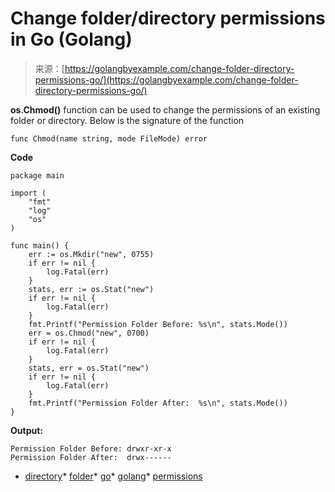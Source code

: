 <!--yml
category: 未分类
date: 2024-10-13 06:17:37
-->

# Change folder/directory permissions in Go (Golang)

> 来源：[https://golangbyexample.com/change-folder-directory-permissions-go/](https://golangbyexample.com/change-folder-directory-permissions-go/)

**os.Chmod()** function can be used to change the permissions of an existing folder or directory. Below is the signature of the function

```
func Chmod(name string, mode FileMode) error
```

**Code**

```
package main

import (
    "fmt"
    "log"
    "os"
)

func main() {
    err := os.Mkdir("new", 0755)
    if err != nil {
        log.Fatal(err)
    }
    stats, err := os.Stat("new")
    if err != nil {
        log.Fatal(err)
    }
    fmt.Printf("Permission Folder Before: %s\n", stats.Mode())
    err = os.Chmod("new", 0700)
    if err != nil {
        log.Fatal(err)
    }
    stats, err = os.Stat("new")
    if err != nil {
        log.Fatal(err)
    }
    fmt.Printf("Permission Folder After:  %s\n", stats.Mode())
}
```

**Output:**

```
Permission Folder Before: drwxr-xr-x
Permission Folder After:  drwx------
```

*   [directory](https://golangbyexample.com/tag/directory/)*   [folder](https://golangbyexample.com/tag/folder/)*   [go](https://golangbyexample.com/tag/go/)*   [golang](https://golangbyexample.com/tag/golang/)*   [permissions](https://golangbyexample.com/tag/permissions/)